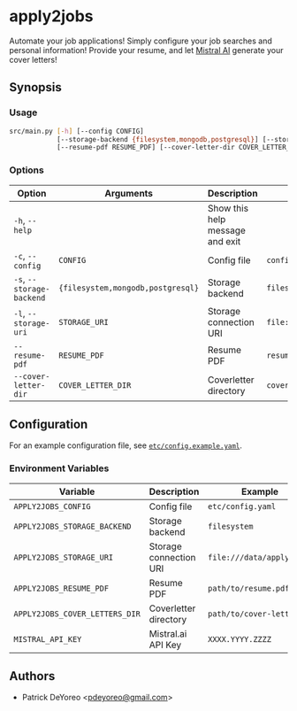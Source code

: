 # apply2jobs

Automate your job applications! Simply configure your job searches and personal information! Provide your resume, and let [Mistral AI](https://mistral.ai/) generate your cover letters!

## Synopsis

### Usage

```sh
src/main.py [-h] [--config CONFIG]
            [--storage-backend {filesystem,mongodb,postgresql}] [--storage-uri STORAGE_URI]
            [--resume-pdf RESUME_PDF] [--cover-letter-dir COVER_LETTER_DIR]
```

### Options

| Option                    | Arguments                         | Description                     | Default |
| ------------------------- | --------------------------------- | ------------------------------- | ------- |
| `-h`, `--help`            |                                   | Show this help message and exit |                                 |
| `-c`, `--config`          | `CONFIG`                          | Config file                     | `config.yaml`                   |
| `-s`, `--storage-backend` | `{filesystem,mongodb,postgresql}` | Storage backend                 | `filesystem`                    |
| `-l`, `--storage-uri`     | `STORAGE_URI`                     | Storage connection URI          | `file://${PWD}/apply2jobs.data` |
| `--resume-pdf`            | `RESUME_PDF`                      | Resume PDF                      | `resume.pdf`                    |
| `--cover-letter-dir`      | `COVER_LETTER_DIR`                | Coverletter directory           | `coverletters/`                 |

## Configuration

For an example configuration file, see [`etc/config.example.yaml`](./etc/config.example.yaml).

### Environment Variables

| Variable                       | Description             | Example                         |
| ------------------------------ | ----------------------- | ------------------------------- |
| `APPLY2JOBS_CONFIG`            |  Config file            | `etc/config.yaml`               |
| `APPLY2JOBS_STORAGE_BACKEND`   |  Storage backend        | `filesystem`                    |
| `APPLY2JOBS_STORAGE_URI`       |  Storage connection URI | `file:///data/apply2jobs`       |
| `APPLY2JOBS_RESUME_PDF`        |  Resume PDF             | `path/to/resume.pdf`            |
| `APPLY2JOBS_COVER_LETTERS_DIR` |  Coverletter directory  | `path/to/cover-letters/`        |
| `MISTRAL_API_KEY`              | Mistral.ai API Key      | `XXXX.YYYY.ZZZZ`                |

## Authors

- Patrick DeYoreo <<pdeyoreo@gmail.com>>
